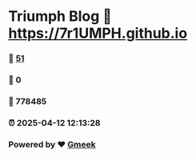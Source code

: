 # Triumph Blog :link: https://7r1UMPH.github.io 
### :page_facing_up: [51](https://7r1UMPH.github.io/tag.html) 
### :speech_balloon: 0 
### :hibiscus: 778485 
### :alarm_clock: 2025-04-12 12:13:28 
### Powered by :heart: [Gmeek](https://github.com/Meekdai/Gmeek)
